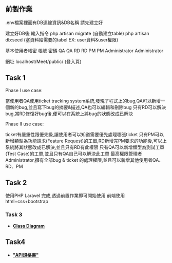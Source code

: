 ## 前製作業

.env檔案裡面有DB連線資訊&DB名稱 請先建立好

建立好DB後 輸入指令 
php artisan migrate (自動建立table)
php artisan db:seed (塞資料給需要的tabel EX: user資料&user權限)

基本使用者帳密
帳號 		   密碼
QA	 		   QA
RD   		   RD
PM   		   PM
Administrator  Administrator

網址 localhost/Meet/public/  (登入頁)

## Task 1
Phase I use case:

當使用者QA使用ticket tracking system系統,發現了程式上的bug,QA可以新增一個新的bug,並且寫下bug的摘要&描述,QA也可以編輯和刪除bug
只有RD可以解決bug,當RD修復好bug後,便可以在系統上將bug的狀態改成已解決

Phase II use case:

ticket有嚴重性跟優先級,讓使用者可以知道需要優先處理哪張ticket
只有PM可以新增類型為功能請求(Feature Request)的工單,RD新增完PM要求的功能後,可以上系統將其狀態改成已解決,並且只有RD有此權限
只有QA可以新增類型為測試工單(Test Case)的工單,並且只有QA自己可以解決此工單
最高權限管理者Administrator,擁有全部bug & ticket 的處理權限,並且可以新增其他使用者QA、RD、PM


## Task 2

使用PHP Laravel 完成,透過前置作業即可開始使用
前端使用html+css+bootstrap

### Task 3

- **[Class Diagram](https://docs.google.com/presentation/d/112LQuR2dJw88WQtOD_J_ycw_9kbNzakzxHGcgbJdQrs/edit?usp=sharing)**

## Task4

- **["API規格書"](https://docs.google.com/document/d/15x5SqQEdEoPtRSHovKi2f57CByWLla-RqSt7oqvclxg/edit?usp=sharing)**

